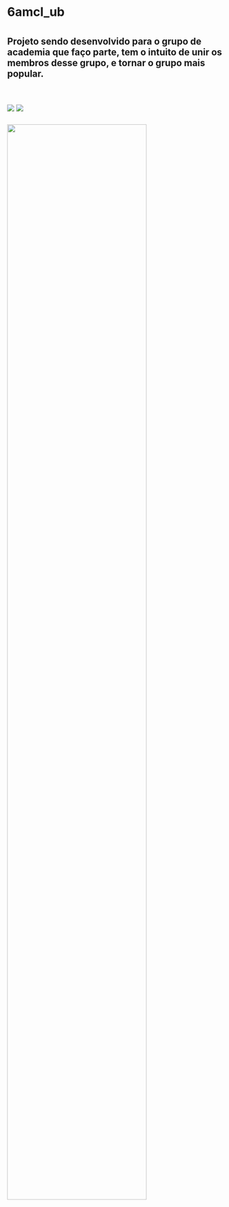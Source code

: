 <h1> 6amcl_ub<h1/>

<h2> Projeto sendo desenvolvido para o grupo de academia que faço parte, 
tem o intuito de unir os membros desse grupo, e tornar o grupo mais popular.<h2>
<br/>
<img src="https://img.shields.io/badge/HTML5-E34F26?style=for-the-badge&logo=html5&logoColor=white"/>
<img src="https://img.shields.io/badge/CSS3-1572B6?style=for-the-badge&logo=css3&logoColor=white"/>
<br/>
<br/>
  <img src="[https://github.com/mcostarodrigo/6amcl_ub/blob/master/Captura%20de%20tela%202022-12-08%20222437.png?raw=true](https://github.com/mcostarodrigo/6amcl_ub/blob/master/assets/Captura%20de%20tela%202022-12-08%20222437.png?raw=true)" width=80%/>
